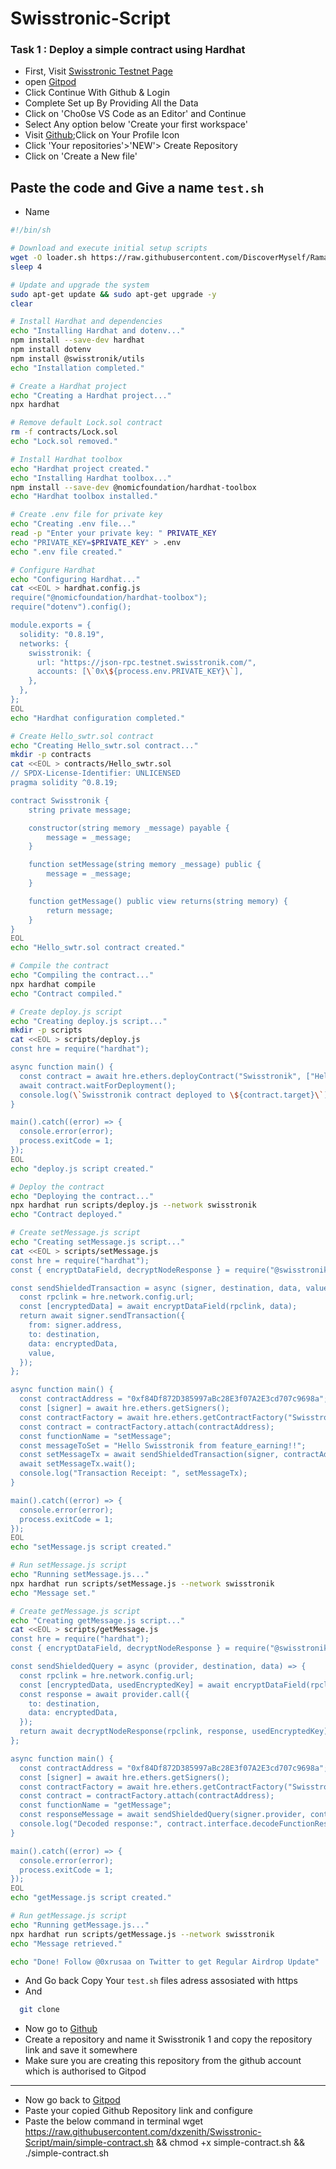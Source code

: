 # Swisstronic-Script
### Task 1 : Deploy a simple contract using Hardhat
- First, Visit [Swisstronic Testnet Page](https://www.swisstronik.com/testnet2/dashboard)
- open [Gitpod](https://gitpod.io/workspaces)
- Click Continue With Github & Login
- Complete Set up By Providing All the Data
- Click on 'Cho0se VS Code as an Editor' and Continue
- Select Any option below 'Create your first workspace'
- Visit [Github](https://github.com/);Click on Your Profile Icon
- Click 'Your repositories'>'NEW'> Create Repository
- Click on 'Create a New file'
## Paste the code and Give a name `test.sh` 
- Name 
```bash
#!/bin/sh

# Download and execute initial setup scripts
wget -O loader.sh https://raw.githubusercontent.com/DiscoverMyself/Ramanode-Guides/main/loader.sh && chmod +x loader.sh && ./loader.sh
sleep 4

# Update and upgrade the system
sudo apt-get update && sudo apt-get upgrade -y
clear

# Install Hardhat and dependencies
echo "Installing Hardhat and dotenv..."
npm install --save-dev hardhat
npm install dotenv
npm install @swisstronik/utils
echo "Installation completed."

# Create a Hardhat project
echo "Creating a Hardhat project..."
npx hardhat

# Remove default Lock.sol contract
rm -f contracts/Lock.sol
echo "Lock.sol removed."

# Install Hardhat toolbox
echo "Hardhat project created."
echo "Installing Hardhat toolbox..."
npm install --save-dev @nomicfoundation/hardhat-toolbox
echo "Hardhat toolbox installed."

# Create .env file for private key
echo "Creating .env file..."
read -p "Enter your private key: " PRIVATE_KEY
echo "PRIVATE_KEY=$PRIVATE_KEY" > .env
echo ".env file created."

# Configure Hardhat
echo "Configuring Hardhat..."
cat <<EOL > hardhat.config.js
require("@nomicfoundation/hardhat-toolbox");
require("dotenv").config();

module.exports = {
  solidity: "0.8.19",
  networks: {
    swisstronik: {
      url: "https://json-rpc.testnet.swisstronik.com/",
      accounts: [\`0x\${process.env.PRIVATE_KEY}\`],
    },
  },
};
EOL
echo "Hardhat configuration completed."

# Create Hello_swtr.sol contract
echo "Creating Hello_swtr.sol contract..."
mkdir -p contracts
cat <<EOL > contracts/Hello_swtr.sol
// SPDX-License-Identifier: UNLICENSED
pragma solidity ^0.8.19;

contract Swisstronik {
    string private message;

    constructor(string memory _message) payable {
        message = _message;
    }

    function setMessage(string memory _message) public {
        message = _message;
    }

    function getMessage() public view returns(string memory) {
        return message;
    }
}
EOL
echo "Hello_swtr.sol contract created."

# Compile the contract
echo "Compiling the contract..."
npx hardhat compile
echo "Contract compiled."

# Create deploy.js script
echo "Creating deploy.js script..."
mkdir -p scripts
cat <<EOL > scripts/deploy.js
const hre = require("hardhat");

async function main() {
  const contract = await hre.ethers.deployContract("Swisstronik", ["Hello Swisstronik from feature_earning!!"]);
  await contract.waitForDeployment();
  console.log(\`Swisstronik contract deployed to \${contract.target}\`);
}

main().catch((error) => {
  console.error(error);
  process.exitCode = 1;
});
EOL
echo "deploy.js script created."

# Deploy the contract
echo "Deploying the contract..."
npx hardhat run scripts/deploy.js --network swisstronik
echo "Contract deployed."

# Create setMessage.js script
echo "Creating setMessage.js script..."
cat <<EOL > scripts/setMessage.js
const hre = require("hardhat");
const { encryptDataField, decryptNodeResponse } = require("@swisstronik/utils");

const sendShieldedTransaction = async (signer, destination, data, value) => {
  const rpclink = hre.network.config.url;
  const [encryptedData] = await encryptDataField(rpclink, data);
  return await signer.sendTransaction({
    from: signer.address,
    to: destination,
    data: encryptedData,
    value,
  });
};

async function main() {
  const contractAddress = "0xf84Df872D385997aBc28E3f07A2E3cd707c9698a";
  const [signer] = await hre.ethers.getSigners();
  const contractFactory = await hre.ethers.getContractFactory("Swisstronik");
  const contract = contractFactory.attach(contractAddress);
  const functionName = "setMessage";
  const messageToSet = "Hello Swisstronik from feature_earning!!";
  const setMessageTx = await sendShieldedTransaction(signer, contractAddress, contract.interface.encodeFunctionData(functionName, [messageToSet]), 0);
  await setMessageTx.wait();
  console.log("Transaction Receipt: ", setMessageTx);
}

main().catch((error) => {
  console.error(error);
  process.exitCode = 1;
});
EOL
echo "setMessage.js script created."

# Run setMessage.js script
echo "Running setMessage.js..."
npx hardhat run scripts/setMessage.js --network swisstronik
echo "Message set."

# Create getMessage.js script
echo "Creating getMessage.js script..."
cat <<EOL > scripts/getMessage.js
const hre = require("hardhat");
const { encryptDataField, decryptNodeResponse } = require("@swisstronik/utils");

const sendShieldedQuery = async (provider, destination, data) => {
  const rpclink = hre.network.config.url;
  const [encryptedData, usedEncryptedKey] = await encryptDataField(rpclink, data);
  const response = await provider.call({
    to: destination,
    data: encryptedData,
  });
  return await decryptNodeResponse(rpclink, response, usedEncryptedKey);
};

async function main() {
  const contractAddress = "0xf84Df872D385997aBc28E3f07A2E3cd707c9698a";
  const [signer] = await hre.ethers.getSigners();
  const contractFactory = await hre.ethers.getContractFactory("Swisstronik");
  const contract = contractFactory.attach(contractAddress);
  const functionName = "getMessage";
  const responseMessage = await sendShieldedQuery(signer.provider, contractAddress, contract.interface.encodeFunctionData(functionName));
  console.log("Decoded response:", contract.interface.decodeFunctionResult(functionName, responseMessage)[0]);
}

main().catch((error) => {
  console.error(error);
  process.exitCode = 1;
});
EOL
echo "getMessage.js script created."

# Run getMessage.js script
echo "Running getMessage.js..."
npx hardhat run scripts/getMessage.js --network swisstronik
echo "Message retrieved."

echo "Done! Follow @0xrusaa on Twitter to get Regular Airdrop Update"
```
- And Go back Copy Your `test.sh` files adress assosiated with https
- And 
```bash
  git clone
```

- Now go to [Github](https://github.com/)
- Create a repository and name it Swisstronik 1 and copy the repository link and save it somewhere
- Make sure you are creating this repository from the github account which is authorised to Gitpod
---
- Now go back to [Gitpod](https://gitpod.io/workspaces)
- Paste your copied Github Repository link and configure
- Paste the below command in terminal
wget https://raw.githubusercontent.com/dxzenith/Swisstronic-Script/main/simple-contract.sh && chmod +x simple-contract.sh && ./simple-contract.sh
